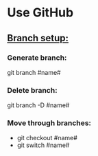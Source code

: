 # Use GitHub

## <u>Branch setup:</u>

### Generate branch:

git branch #name#

### Delete branch:

git branch -D #name#

### Move through branches:

- git checkout #name#
- git switch #name#